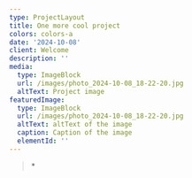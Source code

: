 ```yaml
---
type: ProjectLayout
title: One more cool project
colors: colors-a
date: '2024-10-08'
client: Welcome
description: ''
media:
  type: ImageBlock
  url: /images/photo_2024-10-08_18-22-20.jpg
  altText: Project image
featuredImage:
  type: ImageBlock
  url: /images/photo_2024-10-08_18-22-20.jpg
  altText: altText of the image
  caption: Caption of the image
  elementId: ''
---
```

> <div style="text-align: left">*</div>
>
>

